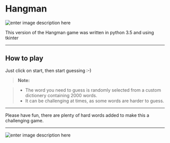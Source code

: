 ﻿Hangman
===================
![enter image description here](http://i65.tinypic.com/2mhd4ef.png) 


This version of the Hangman game was written in python 3.5 and using tkinter 

-------------------
 How to play			
-------------------		
Just click on start, then start guessing :-)

> **Note:**

> - The word you need to guess is randomly selected from a custom dictionery containing 2000 words.
> - It can be challenging at times, as some words are harder to guess.



----------


Please have fun, there are plenty of hard words added to make this a challenging game.


----------


![enter image description here](https://)